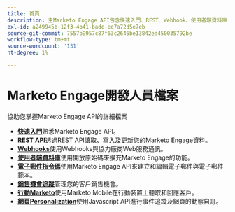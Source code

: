 ```yaml
---
title: 首頁
description: 主Marketo Engage API包含快速入門、REST、Webhook、使用者端資料庫、電子郵件指令碼、潛在客戶追蹤、行動和網頁個人化的檔案。
exl-id: a249945b-12f3-4b41-badc-ee7a72d5e7eb
source-git-commit: 7557b9957c87f63c2646be13842ea450035792be
workflow-type: tm+mt
source-wordcount: '131'
ht-degree: 1%

---
```



# Marketo Engage開發人員檔案

協助您掌握Marketo Engage API的詳細檔案

* [**快速入門**](getting-started.md)&#x200B;熟悉Marketo Engage API。
* [**REST API**](https://developer.adobe.com/marketo-apis/)透過REST API讀取、寫入及更新您的Marketo Engage資料。
* [**Webhooks**](webhooks/webhooks.md)&#x200B;使用Webhooks與協力廠商Web服務通訊。
* [**使用者端資料庫**](https://github.com/Marketo/Community-Supported-Client-Libraries)使用開放原始碼來擴充Marketo Engage的功能。
* [**電子郵件指令碼**](email-scripting.md)&#x200B;使用Marketo Engage API來建立和編輯電子郵件與電子郵件範本。
* [**銷售機會追蹤**](javascript-api/lead-tracking.md)&#x200B;管理您的客戶銷售機會。
* [**行動Marketo**](mobile/mobile.md)&#x200B;使用Marketo Mobile在行動裝置上聽取和回應客戶。
* [**網頁Personalization**](javascript-api/web-personalization.md)&#x200B;使用Javascript API進行事件追蹤及網頁的動態自訂。
